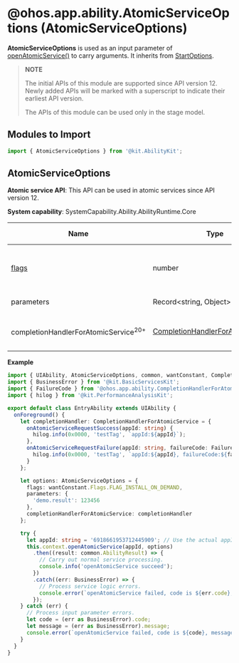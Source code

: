 # @ohos.app.ability.AtomicServiceOptions (AtomicServiceOptions)
<!--Kit: Ability Kit-->
<!--Subsystem: Ability-->
<!--Owner: @littlejerry1; @wendel; @Luobniz21-->
<!--Designer: @ccllee1-->
<!--Tester: @lixueqing513-->
<!--Adviser: @huipeizi-->

**AtomicServiceOptions** is used as an input parameter of [openAtomicService()](js-apis-inner-application-uiAbilityContext.md#openatomicservice12) to carry arguments. It inherits from [StartOptions](js-apis-app-ability-startOptions.md).

> **NOTE**
>
> The initial APIs of this module are supported since API version 12. Newly added APIs will be marked with a superscript to indicate their earliest API version.
>
> The APIs of this module can be used only in the stage model.

## Modules to Import

```ts
import { AtomicServiceOptions } from '@kit.AbilityKit';
```

## AtomicServiceOptions

**Atomic service API**: This API can be used in atomic services since API version 12.

**System capability**: SystemCapability.Ability.AbilityRuntime.Core

| Name| Type| Read Only| Optional| Description|
| -------- | -------- | -------- | -------- | -------- |
| [flags](js-apis-app-ability-wantConstant.md#flags) | number | No|  Yes| Mode in which the system processes the startup.<br>For example, **wantConstant.Flags.FLAG_INSTALL_ON_DEMAND** indicates that the installation-free capability is used.|
| parameters | Record\<string, Object> | No|  Yes| Additional parameters. For details, see the **parameters** field in [Want](js-apis-app-ability-want.md).|
| completionHandlerForAtomicService<sup>20+</sup> | [CompletionHandlerForAtomicService](./js-apis-app-ability-CompletionHandlerForAtomicService.md) | No|  Yes| Operation class for receiving the result of opening an atomic service.<br>**Atomic service API**: This API can be used in atomic services since API version 20.|

**Example**

```ts
import { UIAbility, AtomicServiceOptions, common, wantConstant, CompletionHandlerForAtomicService } from '@kit.AbilityKit';
import { BusinessError } from '@kit.BasicServicesKit';
import { FailureCode } from '@ohos.app.ability.CompletionHandlerForAtomicService';
import { hilog } from '@kit.PerformanceAnalysisKit';

export default class EntryAbility extends UIAbility {
  onForeground() {
    let completionHandler: CompletionHandlerForAtomicService = {
      onAtomicServiceRequestSuccess(appId: string) {
        hilog.info(0x0000, 'testTag', `appId:${appId}`);
      },
      onAtomicServiceRequestFailure(appId: string, failureCode: FailureCode, failureMessage: string) {
        hilog.info(0x0000, 'testTag', `appId:${appId}, failureCode:${failureCode}, failureMessage:${failureMessage}`);
      }
    };

    let options: AtomicServiceOptions = {
      flags: wantConstant.Flags.FLAG_INSTALL_ON_DEMAND,
      parameters: {
        'demo.result': 123456
      },
      completionHandlerForAtomicService: completionHandler
    };

    try {
      let appId: string = '6918661953712445909'; // Use the actual appId.
      this.context.openAtomicService(appId, options)
        .then((result: common.AbilityResult) => {
          // Carry out normal service processing.
          console.info('openAtomicService succeed');
        })
        .catch((err: BusinessError) => {
          // Process service logic errors.
          console.error(`openAtomicService failed, code is ${err.code}, message is ${err.message}`);
        });
    } catch (err) {
      // Process input parameter errors.
      let code = (err as BusinessError).code;
      let message = (err as BusinessError).message;
      console.error(`openAtomicService failed, code is ${code}, message is ${message}`);
    }
  }
}
```
